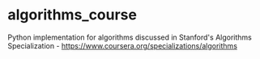 # algorithms_course
Python implementation for algorithms discussed in Stanford's Algorithms Specialization - https://www.coursera.org/specializations/algorithms
